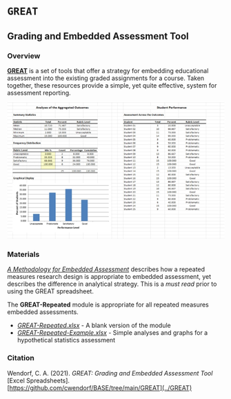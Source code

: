 # `GREAT` 

## Grading and Embedded Assessment Tool

### Overview

[**GREAT**](../GREAT) is a set of tools that offer a strategy for embedding educational assessment into the existing graded assignments for a course. Taken together, these resources provide a simple, yet quite effective, system for assessment reporting.

<p align="center"><kbd><img src="GREAT.jpg"></kbd></p>

### Materials

[*A Methodology for Embedded Assessment*](./Wendorf-EmbeddedAssessmentMethodology.pdf) describes how a repeated measures research design is appropriate to embedded assessment, yet describes the difference in analytical strategy. This is a *must read* prior to using the GREAT spreadsheet.

The **GREAT-Repeated** module is appropriate for all repeated measures embedded assessments.

- [*GREAT-Repeated.xlsx*](./GREAT-Repeated.xlsx) - A blank version of the module
- [*GREAT-Repeated-Example.xlsx*](./GREAT-Repeated-Example.xlsx) - Simple analyses and graphs for a hypothetical statistics assessment

### Citation

Wendorf, C. A. (2021). *GREAT: Grading and Embedded Assessment Tool* [Excel Spreadsheets]. [https://github.com/cwendorf/BASE/tree/main/GREAT](../GREAT)
